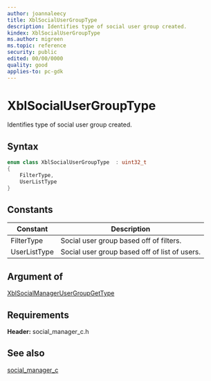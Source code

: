 ```yaml
---
author: joannaleecy
title: XblSocialUserGroupType
description: Identifies type of social user group created.
kindex: XblSocialUserGroupType
ms.author: migreen
ms.topic: reference
security: public
edited: 00/00/0000
quality: good
applies-to: pc-gdk
---
```


# XblSocialUserGroupType  

Identifies type of social user group created.    

## Syntax  
  
```cpp
enum class XblSocialUserGroupType  : uint32_t  
{  
    FilterType,  
    UserListType  
}  
```  
  
## Constants  
  
| Constant | Description |
| --- | --- |
| FilterType | Social user group based off of filters. |  
| UserListType | Social user group based off of list of users. |  
  
## Argument of
  
[XblSocialManagerUserGroupGetType](../functions/xblsocialmanagerusergroupgettype.md)
  
## Requirements  
  
**Header:** social_manager_c.h
  
## See also  
[social_manager_c](../social_manager_c_members.md)  
  
  